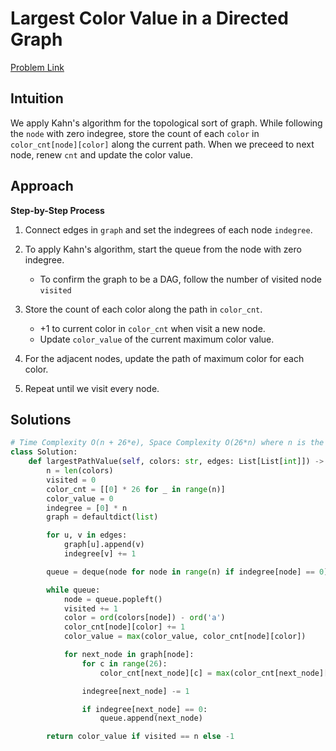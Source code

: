 **Largest Color Value in a Directed Graph**
=
[Problem Link](https://leetcode.com/problems/largest-color-value-in-a-directed-graph/description)

## Intuition
We apply Kahn's algorithm for the topological sort of graph. While following the `node` with zero indegree, 
store the count of each `color` in `color_cnt[node][color]` along the current path. When we preceed to next node, 
renew `cnt` and update the color value.

## Approach
**Step-by-Step Process**

1. Connect edges in `graph` and set the indegrees of each node `indegree`.

2. To apply Kahn's algorithm, start the queue from the node with zero indegree.
    - To confirm the graph to be a DAG, follow the number of visited node `visited`

3. Store the count of each color along the path in `color_cnt`.
    - +1 to current color in `color_cnt` when visit a new node.
    - Update `color_value` of the current maximum color value.

4. For the adjacent nodes, update the path of maximum color for each color.

5. Repeat until we visit every node.
  
## Solutions
```python
# Time Complexity O(n + 26*e), Space Complexity O(26*n) where n is the number of nodes, e is the number of edges
class Solution:
    def largestPathValue(self, colors: str, edges: List[List[int]]) -> int:
        n = len(colors)
        visited = 0
        color_cnt = [[0] * 26 for _ in range(n)]
        color_value = 0
        indegree = [0] * n
        graph = defaultdict(list)

        for u, v in edges:
            graph[u].append(v)
            indegree[v] += 1

        queue = deque(node for node in range(n) if indegree[node] == 0)

        while queue:
            node = queue.popleft()
            visited += 1
            color = ord(colors[node]) - ord('a')
            color_cnt[node][color] += 1
            color_value = max(color_value, color_cnt[node][color])

            for next_node in graph[node]:
                for c in range(26):
                    color_cnt[next_node][c] = max(color_cnt[next_node][c], color_cnt[node][c])

                indegree[next_node] -= 1

                if indegree[next_node] == 0:
                    queue.append(next_node)

        return color_value if visited == n else -1
```
